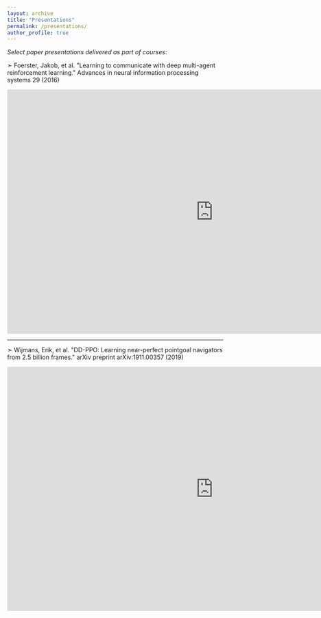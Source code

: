```yaml
---
layout: archive
title: "Presentations"
permalink: /presentations/
author_profile: true
---
```


_Select paper presentations delivered as part of courses_:

	
&#10147; Foerster, Jakob, et al. "Learning to communicate with deep multi-agent reinforcement learning." Advances in neural information processing systems 29 (2016)
<iframe src="https://docs.google.com/presentation/d/e/2PACX-1vRA8WwRNJ4xmTD2rloe3IBxkuTR6-8UfOfuGk6SvrlEPoqNyzLgThzsFznvNtFdU3tatlI2NNUduIdY/embed?start=false&loop=false&delayms=3000" frameborder="0" width="960" height="569" allowfullscreen="true" mozallowfullscreen="true" webkitallowfullscreen="true"></iframe>

<hr/>

&#10147; Wijmans, Erik, et al. "DD-PPO: Learning near-perfect pointgoal navigators from 2.5 billion frames." arXiv preprint arXiv:1911.00357 (2019)
<iframe src="https://onedrive.live.com/embed?cid=5452C04AC9C0A015&amp;resid=5452C04AC9C0A015%21390&amp;authkey=ALjA4vE0PfPakHU&amp;em=2&amp;wdAr=1.7777777777777777" width="960" height="569" frameborder="0" allowfullscreen="true" mozallowfullscreen="true" webkitallowfullscreen="true">This is an embedded <a target="_blank" href="https://office.com">Microsoft Office</a> presentation, powered by <a target="_blank" href="https://office.com/webapps">Office</a>.</iframe>